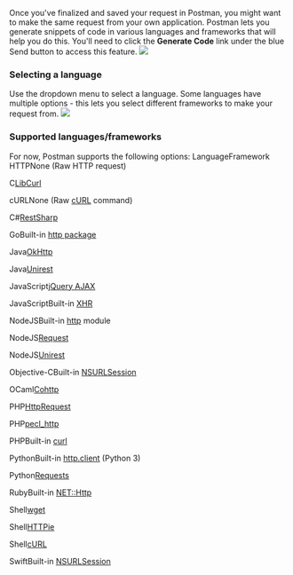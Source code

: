 Once you've finalized and saved your request in Postman, you might want to make the same request from your own application. Postman lets you generate snippets of code in various languages and frameworks that will help you do this. You'll need to click the **Generate Code** link under the blue Send button to access this feature.
![](https://www.getpostman.com/img/v1/docs/source/snippets-1.png)

### Selecting a language

Use the dropdown menu to select a language. Some languages have multiple options - this lets you select different frameworks to make your request from.
![](https://www.getpostman.com/img/v1/docs/source/snippets-2.png)

### Supported languages/frameworks

For now, Postman supports the following options:
LanguageFramework
HTTPNone (Raw HTTP request)

C[LibCurl][0]

cURLNone (Raw [cURL][1] command)

C\#[RestSharp][2]

GoBuilt-in [http package][3]

Java[OkHttp][4]

Java[Unirest][5]

JavaScript[jQuery AJAX][6]

JavaScriptBuilt-in [XHR][7]

NodeJSBuilt-in [http][8] module

NodeJS[Request][9]

NodeJS[Unirest][10]

Objective-CBuilt-in [NSURLSession][11]

OCaml[Cohttp][12]

PHP[HttpRequest][13]

PHP[pecl\_http][14]

PHPBuilt-in [curl][15]

PythonBuilt-in [http.client][16] (Python 3)

Python[Requests][17]

RubyBuilt-in [NET::Http][18]

Shell[wget][19]

Shell[HTTPie][20]

Shell[cURL][1]

SwiftBuilt-in [NSURLSession][11]



[0]: https://curl.haxx.se/libcurl/c/
[1]: https://curl.haxx.se/
[2]: http://restsharp.org/
[3]: https://golang.org/pkg/net/http/
[4]: https://github.com/square/okhttp
[5]: http://unirest.io/java.html
[6]: http://api.jquery.com/jquery.ajax/
[7]: https://developer.mozilla.org/en-US/docs/Web/API/XMLHttpRequest
[8]: https://nodejs.org/api/http.html
[9]: https://github.com/request/request
[10]: http://unirest.io/nodejs.html
[11]: https://developer.apple.com/library/ios/documentation/Foundation/Reference/NSURLSession_class/
[12]: https://github.com/mirage/ocaml-cohttp
[13]: http://php.net/manual/it/httprequest.send.php
[14]: https://mdref.m6w6.name/http
[15]: http://php.net/manual/en/ref.curl.php
[16]: https://docs.python.org/3/library/http.client.html
[17]: http://docs.python-requests.org/en/master/
[18]: http://docs.ruby-lang.org/en/2.0.0/Net/HTTP.html
[19]: https://www.gnu.org/software/wget/
[20]: https://github.com/jkbrzt/httpie